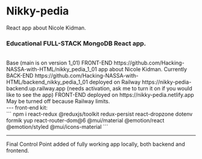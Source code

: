 # Nikky-pedia
React app about Nicole Kidman.
<br>
### Educational FULL-STACK MongoDB React app.
<br>
 Base (main is on version 1_01) FRONT-END
 https://github.com/Hacking-NASSA-with-HTML/nikky_pedia_1_01
  app about Nicole Kidman. Currently BACK-END
 https://github.com/Hacking-NASSA-with-HTML/backend_nikky_pedia_1_01 
   deployed on Railway https://nikky-pedia-backend.up.railway.app (needs activation, ask me to turn it on if you would like to see the app) FRONT-END deployed on https://nikky-pedia.netlify.app May be turned off because Railway limits.
<br>
---
front-end kit:
<br>
```
npm i react-redux @reduxjs/toolkit redux-persist react-dropzone dotenv formik yup react-router-dom@6 @mui/material @emotion/react @emotion/styled @mui/icons-material
```

---
Final Control Point added of fully working app locally, both backend and frontend.